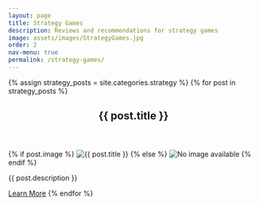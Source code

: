 ```yaml
---
layout: page
title: Strategy Games
description: Reviews and recommendations for strategy games
image: assets/images/StrategyGames.jpg
order: 2
nav-menu: true
permalink: /strategy-games/
---
```


<div id="main" class="alt">

  <section id="one">
  <div class="inner">
  {% assign strategy_posts = site.categories.strategy %}
  {% for post in strategy_posts %}

  <header class="major">
   <h1>{{ post.title }}</h1>
  </header>
      {% if post.image %}
        <img src="{{ post.image | relative_url }}" alt="{{ post.title }}" class="post-img"/>
      {% else %}
        <img src="{{ '/assets/images/default.png' | relative_url }}" alt="No image available" class="post-img"/>
      {% endif %}
      <p>{{ post.description }}</p>
      <a href="{{ post.url | relative_url }}" class="button">Learn More</a>
  {% endfor %}
  </div>
</section>
</div>
